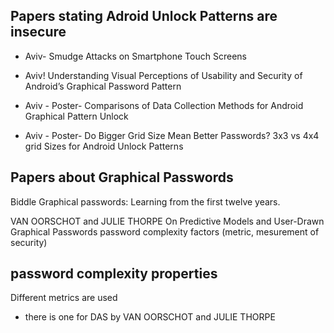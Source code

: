 Papers stating Adroid Unlock Patterns are insecure
--------------------------------------------------

* Aviv-
Smudge Attacks on Smartphone Touch Screens

* Aviv!
Understanding Visual Perceptions of Usability and Security of Android’s Graphical Password Pattern

* Aviv - Poster-
Comparisons of Data Collection Methods for Android Graphical Pattern Unlock

* Aviv - Poster-
Do Bigger Grid Size Mean Better Passwords? 3x3 vs 4x4 grid Sizes for Android Unlock Patterns


Papers about Graphical Passwords
--------------------------------
Biddle
Graphical passwords: Learning from the first twelve years.

VAN OORSCHOT and JULIE THORPE
On Predictive Models and User-Drawn Graphical Passwords
password complexity factors (metric, mesurement of security)



password complexity properties
------------------------------
Different metrics are used

* there is one for DAS by VAN OORSCHOT and JULIE THORPE